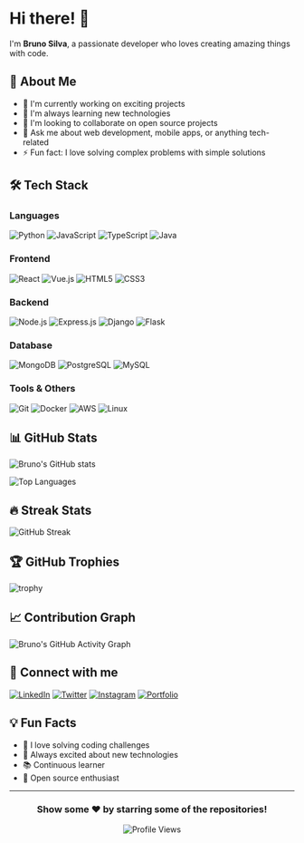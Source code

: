 # Hi there! 👋

I'm **Bruno Silva**, a passionate developer who loves creating amazing things with code.

## 🚀 About Me

- 🔭 I'm currently working on exciting projects
- 🌱 I'm always learning new technologies
- 👯 I'm looking to collaborate on open source projects
- 💬 Ask me about web development, mobile apps, or anything tech-related
- ⚡ Fun fact: I love solving complex problems with simple solutions

## 🛠️ Tech Stack

### Languages

![Python](https://img.shields.io/badge/Python-3776AB?style=for-the-badge&logo=python&logoColor=white)
![JavaScript](https://img.shields.io/badge/JavaScript-F7DF1E?style=for-the-badge&logo=javascript&logoColor=black)
![TypeScript](https://img.shields.io/badge/TypeScript-007ACC?style=for-the-badge&logo=typescript&logoColor=white)
![Java](https://img.shields.io/badge/Java-ED8B00?style=for-the-badge&logo=java&logoColor=white)

### Frontend

![React](https://img.shields.io/badge/React-20232A?style=for-the-badge&logo=react&logoColor=61DAFB)
![Vue.js](https://img.shields.io/badge/Vue.js-35495E?style=for-the-badge&logo=vue.js&logoColor=4FC08D)
![HTML5](https://img.shields.io/badge/HTML5-E34F26?style=for-the-badge&logo=html5&logoColor=white)
![CSS3](https://img.shields.io/badge/CSS3-1572B6?style=for-the-badge&logo=css3&logoColor=white)

### Backend

![Node.js](https://img.shields.io/badge/Node.js-43853D?style=for-the-badge&logo=node.js&logoColor=white)
![Express.js](https://img.shields.io/badge/Express.js-404D59?style=for-the-badge)
![Django](https://img.shields.io/badge/Django-092E20?style=for-the-badge&logo=django&logoColor=white)
![Flask](https://img.shields.io/badge/Flask-000000?style=for-the-badge&logo=flask&logoColor=white)

### Database

![MongoDB](https://img.shields.io/badge/MongoDB-4EA94B?style=for-the-badge&logo=mongodb&logoColor=white)
![PostgreSQL](https://img.shields.io/badge/PostgreSQL-316192?style=for-the-badge&logo=postgresql&logoColor=white)
![MySQL](https://img.shields.io/badge/MySQL-00000F?style=for-the-badge&logo=mysql&logoColor=white)

### Tools & Others

![Git](https://img.shields.io/badge/Git-F05032?style=for-the-badge&logo=git&logoColor=white)
![Docker](https://img.shields.io/badge/Docker-2496ED?style=for-the-badge&logo=docker&logoColor=white)
![AWS](https://img.shields.io/badge/Amazon_AWS-232F3E?style=for-the-badge&logo=amazon-aws&logoColor=white)
![Linux](https://img.shields.io/badge/Linux-FCC624?style=for-the-badge&logo=linux&logoColor=black)

## 📊 GitHub Stats

![Bruno's GitHub stats](https://github-readme-stats.vercel.app/api?username=brunosillvax&show_icons=true&theme=radical&hide_border=true)

![Top Languages](https://github-readme-stats.vercel.app/api/top-langs/?username=brunosillvax&layout=compact&theme=radical&hide_border=true)

## 🔥 Streak Stats

![GitHub Streak](https://github-readme-streak-stats.herokuapp.com/?user=brunosillvax&theme=radical&hide_border=true)

## 🏆 GitHub Trophies

![trophy](https://github-profile-trophy.vercel.app/?username=brunosillvax&theme=radical&no-frame=true&row=1)

## 📈 Contribution Graph

![Bruno's GitHub Activity Graph](https://github-readme-activity-graph.vercel.app/graph?username=brunosillvax&theme=radical&hide_border=true)

## 🤝 Connect with me

[![LinkedIn](https://img.shields.io/badge/LinkedIn-0077B5?style=for-the-badge&logo=linkedin&logoColor=white)](https://linkedin.com/in/brunosillvax)
[![Twitter](https://img.shields.io/badge/Twitter-1DA1F2?style=for-the-badge&logo=twitter&logoColor=white)](https://twitter.com/brunosillvax)
[![Instagram](https://img.shields.io/badge/Instagram-E4405F?style=for-the-badge&logo=instagram&logoColor=white)](https://instagram.com/brunosillvax)
[![Portfolio](https://img.shields.io/badge/Portfolio-000000?style=for-the-badge&logo=About.me&logoColor=white)](https://brunosillvax.dev)

## 💡 Fun Facts

- 🎯 I love solving coding challenges
- 🚀 Always excited about new technologies
- 📚 Continuous learner
- 🌟 Open source enthusiast

---

<div align="center">

### Show some ❤️ by starring some of the repositories!

![Profile Views](https://komarev.com/ghpvc/?username=brunosillvax&color=blueviolet&style=flat-square&label=Profile+Views)

</div>
